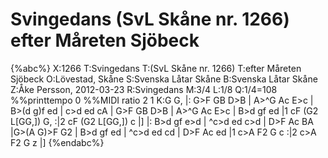 # Svingedans (SvL Skåne nr. 1266) efter Måreten Sjöbeck

{%abc%}
X:1266
T:Svingedans
T:(SvL Skåne nr. 1266)
T:efter Måreten Sjöbeck
O:Lövestad, Skåne
S:Svenska Låtar Skåne
B:Svenska Låtar Skåne
Z:Åke Persson, 2012-03-23
R:Svingedans
M:3/4
L:1/8
Q:1/4=108
%%printtempo 0
%%MIDI ratio 2 1
K:G
G, |: G>F GB D>B | A>^G Ac E>c | B>(d g)f ed | c>d ed cA |
      G>F GB D>B | A>^G Ac E>c | B>d gf ed |1 cF (G2 L[GG,]) G, :|2 cF (G2 L[GG,]) c |]
|: B>d gf e>d | ^c>d ed c>d | D>F Ac BA |G>(A G)>F G2 |
   B>d gf ed | ^c>d ed cd | D>F Ac ed |1 c>A F2 G c :|2 c>A F2 G z |]
{%endabc%}

